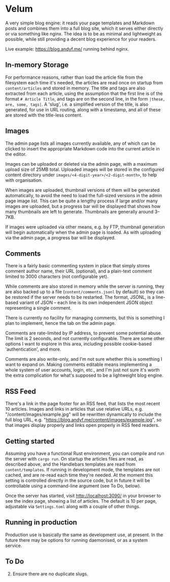 # Velum

A very simple blog engine: it reads your page templates and Markdown posts and
combines them into a full blog site, which it serves either directly or via
something like nginx. The idea is to be as minimal and lightweight as possible,
while still providing a decent blog experience for your readers.

Live example: <https://blog.andyf.me/> running behind nginx.

## In-memory Storage

For performance reasons, rather than load the article file from the filesystem
each time it's needed, the articles are read once on startup from
`content/articles` and stored in memory. The title and tags are also extracted
from each article, using the assumption that the first line is of the format `#
Article Title`, and tags are on the second line, in the form `|these, are,
some, tags|`. A 'slug', i.e. a simplified version of the title, is also
generated, for use in URL routing, along with a timestamp, and all of these are
stored with the title-less content.

## Images

The admin page lists all images currently available, any of which can be clicked
to insert the appropriate Markdown code into the current article in the editor.

Images can be uploaded or deleted via the admin page, with a maximum upload size
of 25MB total. Uploaded images will be stored in the configured content
directory under `images/<4-digit-year>/<2-digit-month>`, to help with
organisation.

When images are uploaded, thumbnail versions of them will be generated
automatically, to avoid the need to load the full-sized versions in the admin
page image list. This can be quite a lengthy process if large and/or many images
are uploaded, but a progress bar will be displayed that shows how many
thumbnails are left to generate. Thumbnails are generally around 3–7KB.

If images were uploaded via other means, e.g. by FTP, thumbnail generation will
begin automatically when the admin page is loaded. As with uploading via the
admin page, a progress bar will be displayed.

## Comments

There is a fairly basic commenting system in place that simply stores comment
author name, their URL (optional), and a plain-text comment limited to 3000
characters (not configurable yet).

While comments are also stored in memory while the server is running, they are
also backed up to a file (`content/comments.jsonl` by default) so they can be
restored if the server needs to be restarted. The format, JSONL, is
a line-based variant of JSON – each line is its own independent JSON object
representing a single comment.

There is currently no facility for managing comments, but this is something
I plan to implement, hence the tab on the admin page.

Comments are rate-limited by IP address, to prevent some potential abuse. The
limit is 2 seconds, and not currently configurable. There are some other
options I want to explore in this area, including possible cookie-based
'authentication', and more.

Comments are also write-only, and I'm not sure whether this is something I want
to expand on. Making comments editable means implementing a whole system of
user accounts, login, etc., and I'm just not sure it's worth the extra
complication for what's supposed to be a lightweight blog engine.

## RSS Feed

There's a link in the page footer for an RSS feed, that lists the most recent 10
articles. Images and links in articles that use relative URLs, e.g.
"/content/images/example.jpg" will be rewritten dynamically to include the full
blog URL, e.g. "https://blog.andyf.me/content/images/example.jpg", so that
images display properly and links open properly in RSS feed readers.

## Getting started

Assuming you have a functional Rust environment, you can compile and run the
server with `cargo run`. On startup the articles files are read, as described
above, and the Handlebars templates are read from `content/templates`. If
running in development mode, the templates are not cached, and are re-read each
time they're needed. At the moment this setting is controlled directly in the
source code, but in future it will be controllable using a command-line
argument (see To Do, below).

Once the server has started, visit <http://localhost:3090/> in your browser to
see the index page, showing a list of articles. The default is 10 per page,
adjustable via `Settings.toml` along with a couple of other things.

## Running in production

Production use is basically the same as development use, at present. In the
future there may be options for running daemonised, or as a system service.

## To Do

2. Ensure there are no duplicate slugs.
